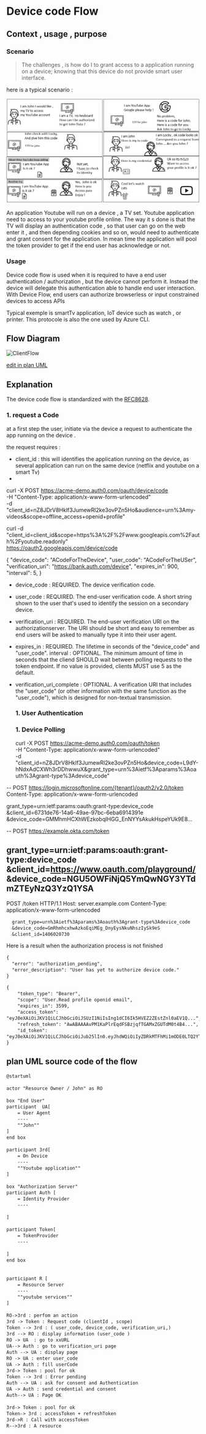 
# Device code Flow

## Context , usage , purpose 


### Scenario 

> The challenges , is how do I to grant access to a application running on a device; knowing that this device do not provide smart user interface.

here is a typical scenario : 

![buildingblocks http](comicsDeviceCodeFlow.png)

An application Youtube will run on a device , a TV set. Youtube application need to access to your youtube profile online.
The way it s done is that the TV will display an authentication code , so that user can go on the web enter it , and then depending cookies and so on, would need to authenticate and grant consent for the application. In mean time the application will pool the token provider to get if the end user has acknowledge or not. 

### Usage 

Device code flow is used when it is required to have a end user authentication / authorization , but the device cannot perform it. Instead the device will delegate this authentication able to handle end user interaction.
With Device Flow, end users can authorize browserless or input constrained devices to access APIs

Typical exemple is smartTv application, IoT device such as watch , or printer. This protocole is also the one used by Azure CLI. 


## Flow Diagram 

![ClientFlow](https://www.plantuml.com/plantuml/png/XL8zRzim4DtvAnuqnQYD3jq2DAYGPaXRG85Q3qLH10nvjWdBf4fIZjrVtnCfoxOoL1F9Un_ldVqfHEbZjsk4a2ewZwAcu3gl2DMh9O_t-E8sje0Cg2iXNjm1nOFLM0RoXMYPR9HffOt0ilmbmD_7D4Iv9XlJmuA_T2YA95Q8tu9OWyN4bSG7hqyIbSLdsXj5KuMVhelT2q6sRMEKZCPbmHojxEB6UVCtlUCx-VqqPe_0oULHSqOJZtZoRcyq-Kit5hrY_d1RiWCpNzwoBffTa-lHSrnmJZVjTnpw1V9z_P3BrTNYZhU3MxJaLsu7QI5LNrBqpukx78ZdDVtfA4GefmatgZ7Sy55ZZg1SIpEHSGjcPBqRT6prtCFdq6dbmuN3cTMmukVEc_aiUp6rhfYfJMWRUOInA-TtUUCtenXc40nZyB84ezSEqU5mMDRV89Obg-IVuZIPkg6LQu98c4LM6ItJxAn-2-v8_boaDy3PO6MQ9WtlqunBNEohTQu15u3Ruiro7hpdIKjM6xkUP95XctZAsS3-a5OdGpuFDQvJC4X3UT8zG3O9Ft2JyYZyr1Ulleh_1XrZIgKeX0ny1qyhJs6JhbcZPiozv2MychYvGekQRRD82J_yC_y1)

[edit in plan UML](https://www.plantuml.com/plantuml/uml/XL8zRzim4DtvAnuqnQYD3jq2DAYGPaXRG85Q3qLH10nvjWdBf4fIZjrVtnCfoxOoL1F9Un_ldVqfHEbZjsk4a2ewZwAcu3gl2DMh9O_t-E8sje0Cg2iXNjm1nOFLM0RoXMYPR9HffOt0ilmbmD_7D4Iv9XlJmuA_T2YA95Q8tu9OWyN4bSG7hqyIbSLdsXj5KuMVhelT2q6sRMEKZCPbmHojxEB6UVCtlUCx-VqqPe_0oULHSqOJZtZoRcyq-Kit5hrY_d1RiWCpNzwoBffTa-lHSrnmJZVjTnpw1V9z_P3BrTNYZhU3MxJaLsu7QI5LNrBqpukx78ZdDVtfA4GefmatgZ7Sy55ZZg1SIpEHSGjcPBqRT6prtCFdq6dbmuN3cTMmukVEc_aiUp6rhfYfJMWRUOInA-TtUUCtenXc40nZyB84ezSEqU5mMDRV89Obg-IVuZIPkg6LQu98c4LM6ItJxAn-2-v8_boaDy3PO6MQ9WtlqunBNEohTQu15u3Ruiro7hpdIKjM6xkUP95XctZAsS3-a5OdGpuFDQvJC4X3UT8zG3O9Ft2JyYZyr1Ulleh_1XrZIgKeX0ny1qyhJs6JhbcZPiozv2MychYvGekQRRD82J_yC_y1)

## Explanation 

The device code flow is standardized with the [RFC8628](https://datatracker.ietf.org/doc/html/rfc8628).

### 1. request a Code 

at a first step the user, initiate via the device a request to authenticate the app running on the device  . 

the request requires  : 
* client_id : this will identifies the application running on the device, as several application can run on the same device (netflix and youtube on a smart Tv)
* 

curl -X POST https://acme-demo.auth0.com/oauth/device/code \
     -H "Content-Type: application/x-www-form-urlencoded" \
     -d "client_id=nZ8JDrV8Hklf3JumewRl2ke3ovPZn5Ho&audience=urn%3Amy-videos&scope=offline_access+openid+profile"


curl -d "client_id=client_id&scope=https%3A%2F%2Fwww.googleapis.com%2Fauth%2Fyoutube.readonly" \
     https://oauth2.googleapis.com/device/code
     
     
{
  "device_code": "ACodeForTheDevice",
  "user_code": "ACodeForTheUSer",
  "verification_uri": "https://bank.auth.com/device",
  "expires_in": 900,
  "interval": 5,
}

* device_code : REQUIRED.  The device verification code.
* user_code : REQUIRED.  The end-user verification code. A short string shown to the user that's used to identify the session on a secondary device.
* verification_uri :  REQUIRED.  The end-user verification URI on the authorizationserver.  The URI should be short and easy to remember as end users will be asked to manually type it into their user agent.

* expires_in : REQUIRED.  The lifetime in seconds of the "device_code" and "user_code".
 interval : OPTIONAL.  The minimum amount of time in seconds that the cliend  SHOULD wait between polling requests to the token endpoint.  If no value is provided, clients MUST use 5 as the default.

* verification_uri_complete : OPTIONAL.  A verification URI that includes the "user_code" (or other information with the same function as the "user_code"), which is designed for non-textual transmission.


  ### 1. User Authentication 
  
  ### 1. Device Polling
  curl -X POST https://acme-demo.auth0.com/oauth/token \
     -H "Content-Type: application/x-www-form-urlencoded" \
     -d "client_id=nZ8JDrV8Hklf3JumewRl2ke3ovPZn5Ho&device_code=L9dY-hNdxAdCXWh3rDDhwwuX&grant_type=urn%3Aietf%3Aparams%3Aoauth%3Agrant-type%3Adevice_code"

--
 POST https://login.microsoftonline.com/{tenant}/oauth2/v2.0/token
Content-Type: application/x-www-form-urlencoded

grant_type=urn:ietf:params:oauth:grant-type:device_code
&client_id=6731de76-14a6-49ae-97bc-6eba6914391e
&device_code=GMMhmHCXhWEzkobqIHGG_EnNYYsAkukHspeYUk9E8...

--
POST https://example.okta.com/token

grant_type=urn:ietf:params:oauth:grant-type:device_code
&client_id=https://www.oauth.com/playground/
&device_code=NGU5OWFiNjQ5YmQwNGY3YTdmZTEyNzQ3YzQ1YSA
---
POST /token HTTP/1.1
      Host: server.example.com
      Content-Type: application/x-www-form-urlencoded

      grant_type=urn%3Aietf%3Aparams%3Aoauth%3Agrant-type%3Adevice_code
      &device_code=GmRhmhcxhwAzkoEqiMEg_DnyEysNkuNhszIySk9eS
      &client_id=1406020730




Here is a result when the authorization process is not finished 
```
{
  "error": "authorization_pending",
  "error_description": "User has yet to authorize device code."
}

```

```
{
    "token_type": "Bearer",
    "scope": "User.Read profile openid email",
    "expires_in": 3599,
    "access_token": "eyJ0eXAiOiJKV1QiLCJhbGciOiJSUzI1NiIsIng1dCI6Ik5HVEZ2ZEstZnl0aEV1Q...",
    "refresh_token": "AwABAAAAvPM1KaPlrEqdFSBzjqfTGAMxZGUTdM0t4B4...",
    "id_token": "eyJ0eXAiOiJKV1QiLCJhbGciOiJub25lIn0.eyJhdWQiOiIyZDRkMTFhMi1mODE0LTQ2YTctOD..."
}
```     
  



     

## plan UML source code of the flow

```
@startuml

actor "Resource Owner / John" as RO

box "End User"
participant  UA[
    = User Agent
    ----
    ""John""
]
end box

participant 3rd[
    = On Device
    ----
    ""Youtube application""
]

box "Authorization Server"
participant Auth [
    = Identity Provider
    ----
  
]

participant Token[
    = TokenProvider
    ----

]
end box


participant R [
    = Resource Server
    ----
    ""youtube services""
]

RO->3rd : perfom an action
3rd -> Token : Request code (clientId , scope)
Token --> 3rd : ( user_code, device_code, verification_uri,)
3rd --> RO : display information (user_code ) 
RO -> UA  : go to xxURL 
UA--> Auth : go to verification_uri page 
Auth --> UA : display page
RO -> UA : enter user_code 
UA -> Auth : fill userCode 
3rd-> Token : pool for ok 
Token --> 3rd : Error pending
Auth --> UA : ask for consent and Authentication
UA -> Auth : send credential and consent
Auth--> UA : Page OK

3rd-> Token : pool for ok 
Token-> 3rd : accessToken + refreshToken
3rd->R : Call with accessToken 
R-->3rd : A resource
```
